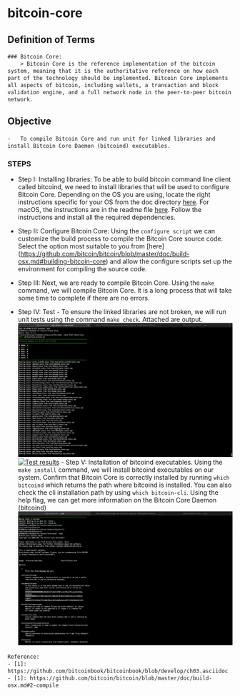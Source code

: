 # bitcoin-core

## Definition of Terms

    ### Bitcoin Core: 
        > Bitcoin Core is the reference implementation of the bitcoin system, meaning that it is the authoritative reference on how each part of the technology should be implemented. Bitcoin Core implements all aspects of bitcoin, including wallets, a transaction and block validation engine, and a full network node in the peer-to-peer bitcoin network.

## Objective    
    -   To compile Bitcoin Core and run unit for linked libraries and install Bitcoin Core Daemon (bitcoind) executables.

### STEPS
   -    Step I: Installing libraries:  To be able to build bitcoin command line client called bitcoind, we need to install libraries that will be used to configure Bitcoin Core. Depending on the OS you are using, locate the right instructions specific for your OS from the doc directory [here](https://github.com/bitcoin/bitcoin/tree/master/doc). For macOS, the instructions are in the readme file [here](https://github.com/bitcoin/bitcoin/blob/master/doc/build-osx.md). Follow the instructions and install all the required dependencies.

   -    Step II: Configure Bitcoin Core: Using the `configure script` we can customize the build process to compile the Bitcoin Core source code. Select the option most suitable to you from [here] (https://github.com/bitcoin/bitcoin/blob/master/doc/build-osx.md#building-bitcoin-core) and allow the configure scripts set up the environment for compiling the source code.

   -    Step III: Next, we are ready to compile Bitcoin Core. Using the `make` command, we will compile Bitcoin Core. It is a long process that will take some time to complete if there are no errors.

   -    Step IV: Test - To ensure the linked libraries are not broken, we will run unit tests using the command `make check`. Attached are output.
       [![Running Tests](./start_test.png)](https://github.com/tvpeter/bitcoin-core/blob/main/start_test.png) [![Test results](./test__results.png)](https://github.com/tvpeter/bitcoin-core/blob/main/test_results.png) 
    -   Step V: Installation of bitcoind executables. Using the `make install` command, we will install bitcoind executables on our system. Confirm that Bitcoin Core is correctly installed by running `which bitcoind` which returns the path where bitcoind is installed. You can also check the cli installation path by using `which bitcoin-cli`. Using the help flag, we can get more information on the Bitcoin Core Daemon (bitcoind)
    [![checks](./checks.png)](https://github.com/tvpeter/bitcoin-core/blob/main/checks.png)


    Reference:
    - [1]: https://github.com/bitcoinbook/bitcoinbook/blob/develop/ch03.asciidoc
    - [1]: https://github.com/bitcoin/bitcoin/blob/master/doc/build-osx.md#2-compile